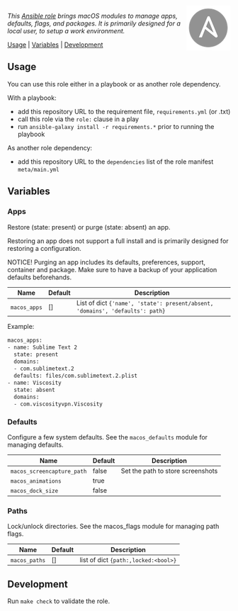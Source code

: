 
<img alt="Ansible Logo" src="ansible-logo.png" align="right" />

_This [Ansible role](https://docs.ansible.com/playbooks_roles.html) brings macOS modules to manage apps, defaults, flags, and packages. It is primarily designed for a local user, to setup a work environment._

[Usage](#usage) | [Variables](#variables) | [Development](#development)

Usage
-----

You can use this role either in a playbook or as another role dependency.

With a playbook:
- add this repository URL to the requirement file, `requirements.yml` (or .txt)
- call this role via the `role:` clause in a play
- run `ansible-galaxy install -r requirements.*` prior to running the playbook

As another role dependency:
- add this repository URL to the `dependencies` list of the role manifest `meta/main.yml`

Variables
---------

### Apps

Restore (state: present) or purge (state: absent) an app.

Restoring an app does not support a full install and is primarily designed for restoring a configuration.

NOTICE! Purging an app includes its defaults, preferences, support, container and package. Make sure to have a backup of your application defaults beforehands.

| Name | Default | Description |
|------|---------|-------------|
| `macos_apps` | [] | List of dict `{'name', 'state': present/absent, 'domains', 'defaults': path}` |

Example:

	macos_apps:
	- name: Sublime Text 2
	  state: present
	  domains:
	  - com.sublimetext.2
	  defaults: files/com.sublimetext.2.plist
	- name: Viscosity
	  state: absent
	  domains:
	  - com.viscosityvpn.Viscosity

### Defaults

Configure a few system defaults.
See the `macos_defaults` module for managing defaults.

| Name | Default | Description |
|------|---------|-------------|
| `macos_screencapture_path` | false | Set the path to store screenshots |
| `macos_animations` | true ||
| `macos_dock_size` | false ||


### Paths

Lock/unlock directories.
See the macos_flags module for managing path flags.

| Name | Default | Description |
|------|---------|-------------|
| `macos_paths` | [] | list of dict `{path:,locked:<bool>}` |

Development
-----------

Run `make check` to validate the role.
